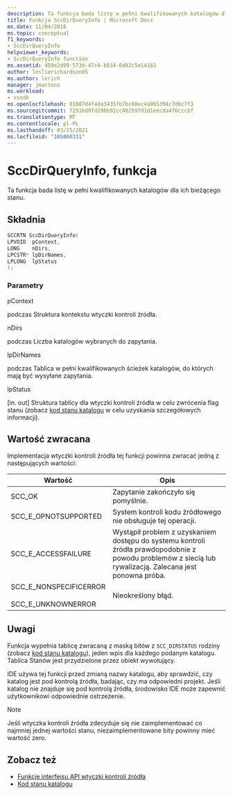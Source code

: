 ```yaml
---
description: Ta funkcja bada listę w pełni kwalifikowanych katalogów dla ich bieżącego stanu.
title: Funkcja SccDirQueryInfo | Microsoft Docs
ms.date: 11/04/2016
ms.topic: conceptual
f1_keywords:
- SccDirQueryInfo
helpviewer_keywords:
- SccDirQueryInfo function
ms.assetid: 459e2d99-573d-47c4-b834-6d82c5e14162
author: leslierichardson95
ms.author: lerich
manager: jmartens
ms.workload:
- vssdk
ms.openlocfilehash: 81087d4f4da3435fb7bc80ec4a965394c7d6c7f3
ms.sourcegitcommit: f2916d8fd296b92cc402597d1d1eecda4f6cccbf
ms.translationtype: MT
ms.contentlocale: pl-PL
ms.lasthandoff: 03/25/2021
ms.locfileid: "105060331"
---
```

# <a name="sccdirqueryinfo-function"></a>SccDirQueryInfo, funkcja
Ta funkcja bada listę w pełni kwalifikowanych katalogów dla ich bieżącego stanu.

## <a name="syntax"></a>Składnia

```cpp
SCCRTN SccDirQueryInfo(
LPVOID  pContext,
LONG    nDirs,
LPCSTR* lpDirNames,
LPLONG  lpStatus
);
```

### <a name="parameters"></a>Parametry
 pContext

podczas Struktura kontekstu wtyczki kontroli źródła.

 nDirs

podczas Liczba katalogów wybranych do zapytania.

 lpDirNames

podczas Tablica w pełni kwalifikowanych ścieżek katalogów, do których mają być wysyłane zapytania.

 lpStatus

[in. out] Struktura tablicy dla wtyczki kontroli źródła w celu zwrócenia flag stanu (zobacz [kod stanu katalogu](../extensibility/directory-status-code-enumerator.md) w celu uzyskania szczegółowych informacji).

## <a name="return-value"></a>Wartość zwracana
 Implementacja wtyczki kontroli źródła tej funkcji powinna zwracać jedną z następujących wartości:

|Wartość|Opis|
|-----------|-----------------|
|SCC_OK|Zapytanie zakończyło się pomyślnie.|
|SCC_E_OPNOTSUPPORTED|System kontroli kodu źródłowego nie obsługuje tej operacji.|
|SCC_E_ACCESSFAILURE|Wystąpił problem z uzyskaniem dostępu do systemu kontroli źródła prawdopodobnie z powodu problemów z siecią lub rywalizacją. Zalecana jest ponowna próba.|
|SCC_E_NONSPECIFICERROR<br /><br /> SCC_E_UNKNOWNERROR|Nieokreślony błąd.|

## <a name="remarks"></a>Uwagi
 Funkcja wypełnia tablicę zwracaną z maską bitów z `SCC_DIRSTATUS` rodziny (zobacz [kod stanu katalogu](../extensibility/directory-status-code-enumerator.md)), jeden wpis dla każdego podanym katalogu. Tablica Stanów jest przydzielone przez obiekt wywołujący.

 IDE używa tej funkcji przed zmianą nazwy katalogu, aby sprawdzić, czy katalog jest pod kontrolą źródła, badając, czy ma odpowiedni projekt. Jeśli katalog nie znajduje się pod kontrolą źródła, środowisko IDE może zapewnić użytkownikowi odpowiednie ostrzeżenie.

> [!NOTE]
> Jeśli wtyczka kontroli źródła zdecyduje się nie zaimplementować co najmniej jednej wartości stanu, niezaimplementowane bity powinny mieć wartość zero.

## <a name="see-also"></a>Zobacz też
- [Funkcje interfejsu API wtyczki kontroli źródła](../extensibility/source-control-plug-in-api-functions.md)
- [Kod stanu katalogu](../extensibility/directory-status-code-enumerator.md)
